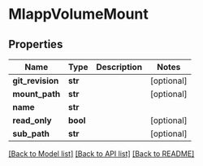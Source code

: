 # MlappVolumeMount

## Properties
Name | Type | Description | Notes
------------ | ------------- | ------------- | -------------
**git_revision** | **str** |  | [optional] 
**mount_path** | **str** |  | [optional] 
**name** | **str** |  | 
**read_only** | **bool** |  | [optional] 
**sub_path** | **str** |  | [optional] 

[[Back to Model list]](../README.md#documentation-for-models) [[Back to API list]](../README.md#documentation-for-api-endpoints) [[Back to README]](../README.md)


